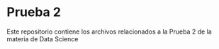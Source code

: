 # Prueba 2
Este repositorio contiene los archivos relacionados a la Prueba 2 de la materia de Data Science
